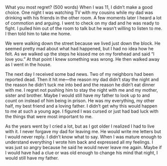 What you most regret? (500 words)
When I was 11, I didn’t make a good choice. One night  I was watching TV with my cousins while my dad was drinking with his friends in the other room. A few moments later I heard a lot of commotion and arguing. I went to check on my dad and he was ready to fight. I pulled him out of the room to talk but he wasn’t willing to listen to me. I then told him to take me home.

We were walking down the street because we lived just down the block. He seemed pretty mad about what had happened, but I had no idea how he felt. As we walked up the steps he kissed me on my forehead and said “I love you.” At that point I knew something was wrong. He then walked away as I went in the house.

The next day I received some bad news. Two of my neighbors had been reported dead. Then it hit me—the reason my dad didn’t stay the night and the reason he didn’t tuck me into bed and the reason he didn’t eat dinner with me. I regret not pushing him to stay the night with me and my mother, sister and brother. Maybe I would still have my father to look up to and count on instead of him being in prison. He was my everything, my other half, my best friend and a loving father. I didn’t get why this would happen to me at such a young age. I figured I was cursed or just had bad luck with the things that were most important to me.

As the years went by I cried a lot, but as I got older I realized I had to live with it. I never forgave my dad for leaving me. He would write me letters but I would never reply. I didn’t know what to say. When I was mature enough to understand everything I wrote him back and expressed all my feelings. I was just so angry because he said he would never leave me again. Maybe if I would have had a clue or was old enough to change his mind that night, I would still have my father.